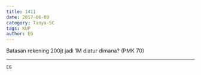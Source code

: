 ```yaml
---
title: 1411
date: 2017-06-09
category: Tanya-SC
tags: KUP
author: EG
---
```


Batasan rekening 200jt jadi 1M diatur dimana? (PMK 70)

---



`EG`
